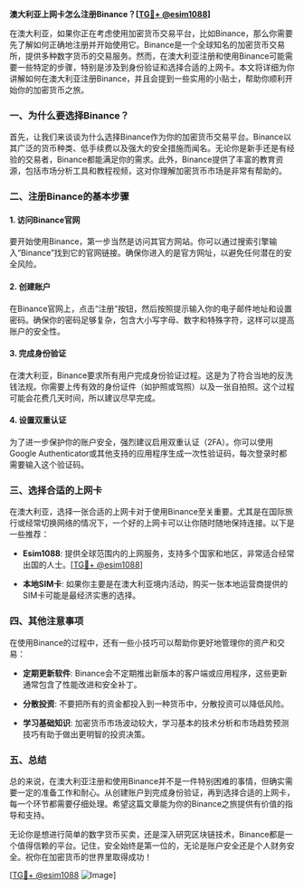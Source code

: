 **澳大利亚上网卡怎么注册Binance？[[TG💪+ @esim1088](https://t.me/s/esim1088)]**

在澳大利亚，如果你正在考虑使用加密货币交易平台，比如Binance，那么你需要先了解如何正确地注册并开始使用它。Binance是一个全球知名的加密货币交易所，提供多种数字货币的交易服务。然而，在澳大利亚注册和使用Binance可能需要一些特定的步骤，特别是涉及到身份验证和选择合适的上网卡。本文将详细为你讲解如何在澳大利亚注册Binance，并且会提到一些实用的小贴士，帮助你顺利开始你的加密货币之旅。

### 一、为什么要选择Binance？

首先，让我们来谈谈为什么选择Binance作为你的加密货币交易平台。Binance以其广泛的货币种类、低手续费以及强大的安全措施而闻名。无论你是新手还是有经验的交易者，Binance都能满足你的需求。此外，Binance提供了丰富的教育资源，包括市场分析工具和教程视频，这对你理解加密货币市场是非常有帮助的。

### 二、注册Binance的基本步骤

#### 1. 访问Binance官网

要开始使用Binance，第一步当然是访问其官方网站。你可以通过搜索引擎输入“Binance”找到它的官网链接。确保你进入的是官方网址，以避免任何潜在的安全风险。

#### 2. 创建账户

在Binance官网上，点击“注册”按钮，然后按照提示输入你的电子邮件地址和设置密码。确保你的密码足够复杂，包含大小写字母、数字和特殊字符，这样可以提高账户的安全性。

#### 3. 完成身份验证

在澳大利亚，Binance要求所有用户完成身份验证过程。这是为了符合当地的反洗钱法规。你需要上传有效的身份证件（如护照或驾照）以及一张自拍照。这个过程可能会花费几天时间，所以建议尽早完成。

#### 4. 设置双重认证

为了进一步保护你的账户安全，强烈建议启用双重认证（2FA）。你可以使用Google Authenticator或其他支持的应用程序生成一次性验证码，每次登录时都需要输入这个验证码。

### 三、选择合适的上网卡

在澳大利亚，选择一张合适的上网卡对于使用Binance至关重要。尤其是在国际旅行或经常切换网络的情况下，一个好的上网卡可以让你随时随地保持连接。以下是一些推荐：

- **Esim1088**: 提供全球范围内的上网服务，支持多个国家和地区，非常适合经常出国的人士。[[TG💪+ @esim1088](https://t.me/s/esim1088)]
  
- **本地SIM卡**: 如果你主要是在澳大利亚境内活动，购买一张本地运营商提供的SIM卡可能是最经济实惠的选择。

### 四、其他注意事项

在使用Binance的过程中，还有一些小技巧可以帮助你更好地管理你的资产和交易：

- **定期更新软件**: Binance会不定期推出新版本的客户端或应用程序，这些更新通常包含了性能改进和安全补丁。
  
- **分散投资**: 不要把所有的资金都投入到一种货币中，分散投资可以降低风险。

- **学习基础知识**: 加密货币市场波动较大，学习基本的技术分析和市场趋势预测技巧有助于做出更明智的投资决策。

### 五、总结

总的来说，在澳大利亚注册和使用Binance并不是一件特别困难的事情，但确实需要一定的准备工作和耐心。从创建账户到完成身份验证，再到选择合适的上网卡，每一个环节都需要仔细处理。希望这篇文章能为你的Binance之旅提供有价值的指导和支持。

无论你是想进行简单的数字货币买卖，还是深入研究区块链技术，Binance都是一个值得信赖的平台。记住，安全始终是第一位的，无论是账户安全还是个人财务安全。祝你在加密货币的世界里取得成功！

[[TG💪+ @esim1088](https://t.me/s/esim1088) ![Image](https://i.postimg.cc/4NQfJmqS/Snipaste-2025-05-13-00-14-12.png)]
